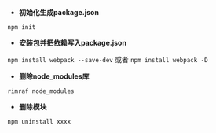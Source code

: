 - **初始化生成package.json**

`npm init`

- **安装包并把依赖写入package.json**

`npm install webpack --save-dev`  或者  `npm install webpack -D`

- **删除node_modules库**

`rimraf node_modules`

- **删除模块**

`npm uninstall xxxx`